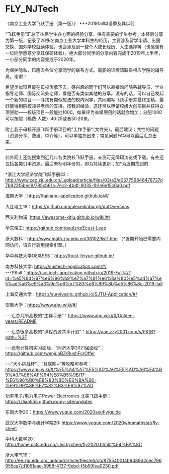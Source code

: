 # FLY_NJTech
《南京工业大学飞跃手册（第一版）》 ***2019fall申请季及其以前

“飞跃手册”汇总了往届学生各方面的经验分享，供有需要的学生参考。本经验分享为第一版，记录了20多名南京工业大学本科生的经历，主要涉及留学申请、出国交换、国外学校就读体验，也会涉及到一些个人成长经历、人生选择等（也感谢有一位同学愿意分享其保研体验）。绝大部分同学的分享内容完成于2019年上半年，一小部分同学的内容完成于2020年。 

为保护隐私，已隐去各位分享同学的联系方式。需要的话烦请联系相应学院的辅导员。谢谢！

希望类似项目能在母校传承下去，感兴趣的同学们可以直接询问院系辅导员、学业指导老师、国际交流处老师，看是否有类似其他的分享。没有的话，可以自己发起一个新的项目——寻找有类似想法的校内同学，共同编写飞跃手册并最终定稿，最好能得到院校领导老师的支持。按我的经验，这还可以申请校级大创项目并获得立项资助——校级项目一般能批1000，如果评为省级项目的话就会增加；分配1000可以按照（稿费·人数）40·25或者50·20来。

附上我于母校开展飞跃手册项目的”工作手册“（文件夹）。最后建议：共性的问题（资源分享、费用、中介等），可以单独拎出来；常见问题FAQ可以最后汇总出来。

--------------

此外网上还能搜集到近几年各类院校飞跃手册，亲测可无障碍浏览或下载。有些还包括各类引申资源。最后未标明年份的，即为持续更新；加*为近期找到的

*浙江大学经济学院飞跃手册22：http://www.cec.zju.edu.cn/_upload/article/files/03/a3/e057756846478737d7b923f5bec9/785cb61a-7ec2-4bdf-8035-fb1e6e15c6a0.pdf 

海南大学：https://hainanu-application.github.io/#/

大连理工18：https://github.com/alexedinburgh/dutOverseas

西交利物浦: https://awesome-xjtlu.github.io/wiki/#/ 

华东理工: https://github.com/paulzrq/Ecust-Leap 

浙大数科：http://www.math.zju.edu.cn/38102/list1.htm  （*近期开始已需要内网访问，请自行转用搜索引擎。）

华中科技大学OEI&SES：https://hust-feiyue.github.io/

南方科技大学: https://sustech-application.com/#/   
---19fall：https://sustech-application.github.io/2019-Fall/#/?id=%e5%8d%97%e6%96%b9%e7%a7%91%e6%8a%80%e5%a4%a7%e5%ad%a6%e9%a3%9e%e8%b7%83%e6%89%8b%e5%86%8c-2019-fall

上海交通大学：https://survivesjtu.github.io/SJTU-Application/#/

安徽大学：https://www.ahu.wiki/#/

---汇总几所高校的“生存手册”：https://www.ahu.wiki/#/Golden-years/README

---汇总很多高校的“课程资源共享计划”：https://pan.zzy2001.com/s/PKfB?path=%2F 

---还有计算机实习面经，“同济大学2021届面经”：https://github.com/wenjunBZ/RushForOffer

---“大小挑战杯”、“互联网+”等攻略可参考：https://www.ahu.wiki/#/%E5%A4%A7%E5%AD%A6%E5%AD%A6%E4%B9%A0/%E6%AF%94%E8%B5%9B/17-%E6%96%B0%E8%83%BD%E6%BA%90-%E9%99%88%E7%82%B3%E6%97%AD 

功率电子/电力电子Power Electronics 北美飞跃手册： https://zliao555.github.io/my-site/updates 

东南大学20：https://www.yuque.com/2020seufly/guide 

武汉大学数学与统计学院20: https://www.yuque.com/2020whumathstat/fly-sheet 

中科大数学20：http://home.ustc.edu.cn/~hichychen/fly2020.html#%E4%BA%8C

浙大电气19：http://ee.zju.edu.cn/_upload/article/files/e5/cb/875540014b9489d2cec796955ea7/d1051aae-5958-4137-9ebd-f5b59fea0230.pdf
